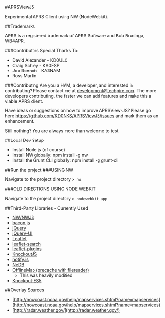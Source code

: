 #APRSViewJS

Experimental APRS Client using NW (NodeWebkit).

##Trademarks

APRS is a registered trademark of APRS Software and Bob Bruninga, WB4APR.

###Contributors
Special Thanks To:
* David Alexander - KD0ULC
* Craig Schley - KA0FSP
* Joe Bennett - KA3NAM
* Ross Martin

###Contributing
Are you a HAM, a developer, and interested in contributing?  Please contact me at development@techpire.com.  The more developers contributing, the faster we can add features and make this a viable APRS client.

Have ideas or suggestions on how to improve APRSView-JS?  Please go here https://github.com/KD0NKS/APRSViewJS/issues and mark them as an enhancement.

Still nothing?  You are always more than welcome to test


##Local Dev Setup

* Install Node.js (of course)
* Install NW globally: npm install -g nw
* Install the Grunt CLI globally: npm install -g grunt-cli


##Run the project
###USING NW

Navigate to the project directory
`> nw`


###OLD DIRECTIONS USING NODE WEBKIT

Navigate to the project directory
`> nodewebkit app`

##Third-Party Libraries - Currently Used
* [NW/NWJS](http://nwjs.io)
* [bacon.js](https://baconjs.github.io/)
* [jQuery](https://jquery.com/)
* [jQuery-UI](http://jqueryui.com/)
* [Leaflet](http://leafletjs.com/)
* [leaflet-search](https://github.com/stefanocudini/leaflet-search)
* [leaflet-plugins](https://github.com/shramov/leaflet-plugins)
* [KnockoutJS](http://knockoutjs.com/)
* [notify.js](http://notifyjs.com/)
* [NeDB](https://github.com/louischatriot/nedb)
* [OfflineMap (precache with filereader)](https://github.com/tbicr/OfflineMap/blob/master/leaflet_base64fr_precache_site/map.js#L71)
    * This was heavily modified
* [Knockout-ES5](https://github.com/SteveSanderson/knockout-es5)

##Overlay Sources
* [http://nowcoast.noaa.gov/help/mapservices.shtml?name=mapservices](http://nowcoast.noaa.gov/help/mapservices.shtml?name=mapservices)
* [http://radar.weather.gov/](http://radar.weather.gov/)
